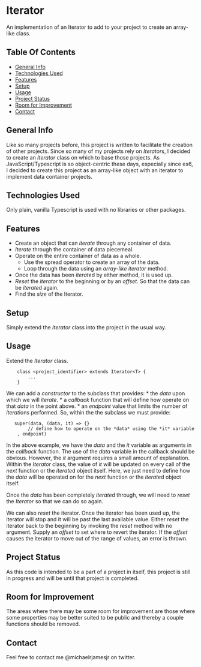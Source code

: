 # Iterator
An implementation of an Iterator to add to your project to create an array-like class.

## Table Of Contents
* [General Info](#general-info)
* [Technologies Used](#technologies-used)
* [Features](#features)
* [Setup](#setup)
* [Usage](#usage)
* [Project Status](#project-status)
* [Room for Improvement](#room-for-improvement)
* [Contact](#contact)

## General Info
Like so many projects before, this project is written to facilitate the creation of other projects. Since so many of my projects rely on *Iterator*s, I decided to create an *Iterator* class on which to base those projects. As JavaScript/Typescript is so object-centric these days, especially since es6, I decided to create this project as an array-like object with an iterator to implement data container projects.

## Technologies Used
Only plain, vanilla Typescript is used with no libraries or other packages.

## Features
* Create an object that can *iterate* through any container of data.
* *Iterate* through the container of data piecemeal.
* Operate on the entire container of data as a whole.
    * Use the spread operator to create an array of the data.
    * Loop through the data using an *array-like* *iterator* method.
* Once the data has been *iterate*d by either method, it is used up.
* *Reset* the *iterator* to the beginning or by an *offset*. So that the data can be *iterate*d again.
* Find the *size* of the Iterator.

## Setup
Simply extend the *Iterator* class into the project in the usual way.

## Usage
Extend the *Iterator* class.
```
    class <project_identifier> extends Iterator<T> {
        ...
    }
```
We can add a *constructor* to the subclass that provides:
    * the *data* upon which we will *iterate*.
    * a *callback* function that will define how operate on that *data* in the point above.
    * an *endpoint* value that limits the number of *iterat*ions performed.
So, within the the subclass we must provide:
```
   super(data, (data, it) => {}
        // define how to operate on the *data* using the *it* variable
    , endpoint)
```
In the above example, we have the *data* and the *it* variable as arguments in the *callback* function. The use of the *data* variable in the callback should be obvious. However, the *it* argument requires a small amount of explanation. Within the *Iterator* class, the value of *it* will be updated on every call of the *next* function or the *iterate*d object itself. Here, we just need to define how the *data* will be operated on for the *next* function or the *iterate*d object itself. 

Once the *data* has been completely *iterate*d through, we will need to *reset* the *Iterator* so that we can do so again.

We can also *reset* the iterator. Once the iterator has been used up, the iterator will stop and it will be past the last available value. Either *reset* the iterator back to the beginning by invoking the *reset* method with no argument. Supply an *offset* to set where to revert the iterator. If the *offset* causes the iterator to move out of the range of values, an error is thrown.
 

## Project Status
As this code is intended to be a part of a project in itself, this project is still in progress and will be until that project is completed. 
 
## Room for Improvement
The areas where there may be some room for improvement are those where some properties may be better suited to be public and thereby a couple functions should be removed.
 
## Contact
Feel free to contact me @michaelrjamesjr on twitter.  
